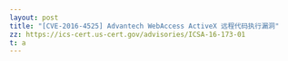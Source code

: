 ```yaml
---
layout: post
title: "[CVE-2016-4525] Advantech WebAccess ActiveX 远程代码执行漏洞"
zz: https://ics-cert.us-cert.gov/advisories/ICSA-16-173-01
t: a
---
```

